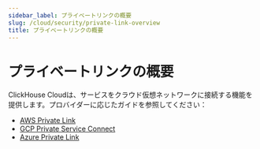 ```yaml
---
sidebar_label: プライベートリンクの概要
slug: /cloud/security/private-link-overview
title: プライベートリンクの概要
---
```



# プライベートリンクの概要

ClickHouse Cloudは、サービスをクラウド仮想ネットワークに接続する機能を提供します。プロバイダーに応じたガイドを参照してください：

- [AWS Private Link](/cloud/security/aws-privatelink.md)
- [GCP Private Service Connect](/cloud/security/gcp-private-service-connect.md)
- [Azure Private Link](/cloud/security/azure-privatelink.md)
